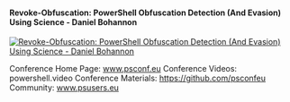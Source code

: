 ﻿#### Revoke-Obfuscation: PowerShell Obfuscation Detection (And Evasion) Using Science - Daniel Bohannon

[![Revoke-Obfuscation: PowerShell Obfuscation Detection (And Evasion) Using Science - Daniel Bohannon](https://i2.ytimg.com/vi/UVbbpZiYnTs/hqdefault.jpg "Revoke-Obfuscation: PowerShell Obfuscation Detection (And Evasion) Using Science - Daniel Bohannon")](https://www.youtube.com/watch?v=UVbbpZiYnTs)

Conference Home Page: www.psconf.eu
Conference Videos: powershell.video
Conference Materials: https://github.com/psconfeu
Community: www.psusers.eu


